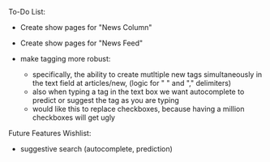 To-Do List:

- Create show pages for "News Column"
- Create show pages for "News Feed"


- make tagging more robust:
  - specifically, the ability to create mutltiple new tags simultaneously 
    in the text field at articles/new, (logic for " " and "," delimiters)
  - also when typing a tag in the text box we want autocomplete to predict 
    or suggest the tag as you are typing
  - would like this to replace checkboxes, because having a million 
    checkboxes will get ugly

Future Features Wishlist:

- suggestive search (autocomplete, prediction)